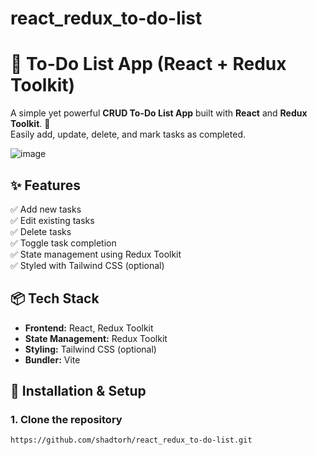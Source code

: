 # react_redux_to-do-list

# 📝 To-Do List App (React + Redux Toolkit)

A simple yet powerful **CRUD To-Do List App** built with **React** and **Redux Toolkit**. 🚀  
Easily add, update, delete, and mark tasks as completed.

![image](https://github.com/user-attachments/assets/6feb19e6-d399-4058-bf0f-8340b7baa3da)


## ✨ Features
✅ Add new tasks  
✅ Edit existing tasks  
✅ Delete tasks  
✅ Toggle task completion  
✅ State management using Redux Toolkit  
✅ Styled with Tailwind CSS (optional)  

## 📦 Tech Stack
- **Frontend:** React, Redux Toolkit
- **State Management:** Redux Toolkit
- **Styling:** Tailwind CSS (optional)
- **Bundler:** Vite

## 🚀 Installation & Setup
### **1. Clone the repository**
```sh
https://github.com/shadtorh/react_redux_to-do-list.git

